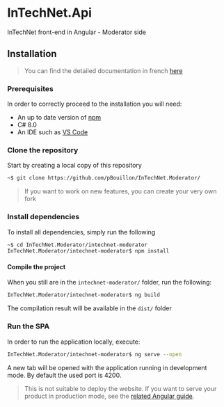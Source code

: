 # InTechNet.Api

InTechNet front-end in Angular - Moderator side

## Installation

> You can find the detailed documentation in french [here](https://pbouillon.gitbook.io/intechnet/)

### Prerequisites

In order to correctly proceed to the installation you will need:

- An up to date version of [npm](https://www.npmjs.com/)
- C# 8.0
- An IDE such as [VS Code](https://code.visualstudio.com/)

### Clone the repository

Start by creating a local copy of this repository

```bash
~$ git clone https://github.com/pBouillon/InTechNet.Moderator/
```

> If you want to work on new features, you can create your very own fork

### Install dependencies

To install all dependencies, simply run the following

```bash
~$ cd InTechNet.Moderator/intechnet-moderator
InTechNet.Moderator/intechnet-moderator$ npm install
```

#### Compile the project

When you still are in the `intechnet-moderator/` folder, run the following:

```bash
InTechNet.Moderator/intechnet-moderator$ ng build
```

The compilation result will be available in the `dist/` folder

### Run the SPA

In order to run the application locally, execute:

```bash
InTechNet.Moderator/intechnet-moderator$ ng serve --open
```

A new tab will be opened with the application running in development mode.
By default the used port is 4200.

> This is not suitable to deploy the website. If you want to serve your product in production mode, see the [related Angular guide](https://angular.io/guide/deployment).
